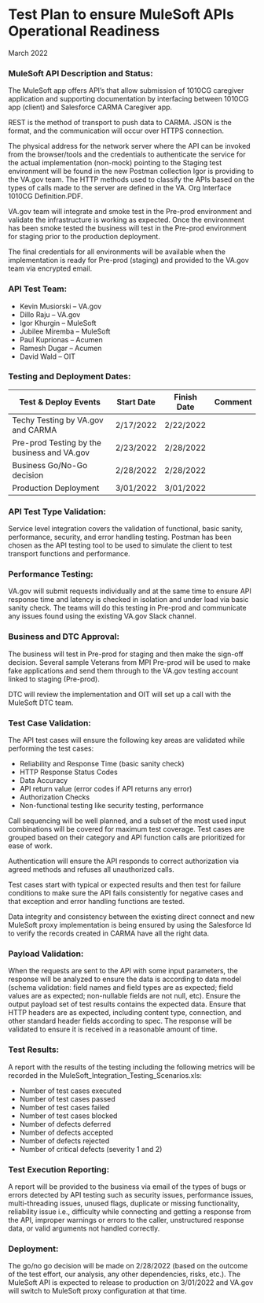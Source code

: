 # Test Plan to ensure MuleSoft APIs Operational Readiness
March 2022

### MuleSoft API Description and Status: 
The MuleSoft app offers API’s that allow submission of 1010CG caregiver application and supporting documentation by interfacing between 1010CG app (client) and Salesforce CARMA Caregiver app. 

REST is the method of transport to push data to CARMA. JSON is the format, and the communication will occur over HTTPS connection. 

The physical address for the network server where the API can be invoked from the browser/tools and the credentials to authenticate the service for the actual implementation (non-mock) pointing to the Staging test environment will be found in the new Postman collection Igor is providing to the VA.gov team. The HTTP methods used to classify the APIs based on the types of calls made to the server are defined in the VA. Org Interface 1010CG Definition.PDF. 

VA.gov team will integrate and smoke test in the Pre-prod environment and validate the infrastructure is working as expected. Once the environment has been smoke tested the business will test in the Pre-prod environment for staging prior to the production deployment.

The final credentials for all environments will be available when the implementation is ready for Pre-prod (staging) and provided to the VA.gov team via encrypted email. 

### API Test Team:
- Kevin Musiorski – VA.gov 
- Dillo Raju – VA.gov 
- Igor Khurgin – MuleSoft
- Jubilee Miremba – MuleSoft 
- Paul Kuprionas – Acumen
- Ramesh Dugar – Acumen
- David Wald – OIT 


### Testing and Deployment Dates:
|Test & Deploy Events|Start Date|Finish Date|Comment|
|-------------|-------------------|------------------|----------------|
|Techy Testing by VA.gov and CARMA|2/17/2022|2/22/2022| |
|Pre-prod Testing by the business and VA.gov|2/23/2022|2/28/2022| |
|Business Go/No-Go decision|2/28/2022|2/28/2022| |
|Production Deployment|3/01/2022|3/01/2022| |

### API Test Type Validation:
Service level integration covers the validation of functional, basic sanity, performance, security, and error handling testing. Postman has been chosen as the API testing tool to be used to simulate the client to test transport functions and performance.  

### Performance Testing:
VA.gov will submit requests individually and at the same time to ensure API response time and latency is checked in isolation and under load via basic sanity check. The teams will do this testing in Pre-prod and communicate any issues found using the existing VA.gov Slack channel. 

### Business and DTC Approval:
The business will test in Pre-prod for staging and then make the sign-off decision. Several sample Veterans from MPI Pre-prod will be used to make fake applications and send them through to the VA.gov testing account linked to staging (Pre-prod).

DTC will review the implementation and OIT will set up a call with the MuleSoft DTC team.

### Test Case Validation:
The API test cases will ensure the following key areas are validated while performing the test cases:
- Reliability and Response Time (basic sanity check)
- HTTP Response Status Codes
- Data Accuracy
- API return value (error codes if API returns any error)
- Authorization Checks
- Non-functional testing like security testing, performance

Call sequencing will be well planned, and a subset of the most used input combinations will be covered for maximum test coverage. Test cases are grouped based on their category and API function calls are prioritized for ease of work.

Authentication will ensure the API responds to correct authorization via agreed methods and refuses all unauthorized calls.

Test cases start with typical or expected results and then test for failure conditions to make sure the API fails consistently for negative cases and that exception and error handling functions are tested.

Data integrity and consistency between the existing direct connect and new MuleSoft proxy implementation is being ensured by using the Salesforce Id to verify the records created in CARMA have all the right data. 

### Payload Validation:
When the requests are sent to the API with some input parameters, the response will be analyzed to ensure the data is according to data model (schema validation: field names and field types are as expected; field values are as expected; non-nullable fields are not null, etc). Ensure the output payload set of test results contains the expected data. Ensure that HTTP headers are as expected, including content type, connection, and other standard header fields according to spec. The response will be validated to ensure it is received in a reasonable amount of time. 

### Test Results:
A report with the results of the testing including the following metrics will be recorded in the MuleSoft_Integration_Testing_Scenarios.xls:
- Number of test cases executed
- Number of test cases passed
- Number of test cases failed
- Number of test cases blocked 
- Number of defects deferred
- Number of defects accepted
- Number of defects rejected
- Number of critical defects (severity 1 and 2)

### Test Execution Reporting:
A report will be provided to the business via email of the types of bugs or errors detected by API testing such as security issues, performance issues, multi-threading issues, unused flags, duplicate or missing functionality, reliability issue i.e., difficulty while connecting and getting a response from the API, improper warnings or errors to the caller, unstructured response data, or valid arguments not handled correctly.

### Deployment:
The go/no go decision will be made on 2/28/2022 (based on the outcome of the test effort, our analysis, any other dependencies, risks, etc.). The MuleSoft API is expected to release to production on 3/01/2022 and VA.gov will switch to MuleSoft proxy configuration at that time. 
